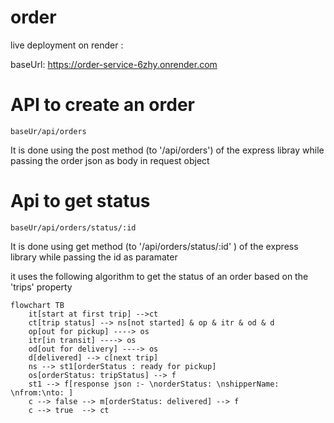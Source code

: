 # order

live deployment on render :

baseUrl: https://order-service-6zhy.onrender.com

# API to create an order

`baseUr/api/orders`

It is done using the post method (to '/api/orders') of the express libray while passing the order json as body in request object

# Api to get status

`baseUr/api/orders/status/:id`

It is done using get method (to '/api/orders/status/:id' ) of the express library while passing the id as paramater

it uses the following algorithm to get the status of an order based on the 'trips' property

```mermaid
flowchart TB
    it[start at first trip] -->ct
    ct[trip status] --> ns[not started] & op & itr & od & d
    op[out for pickup] ----> os
    itr[in transit] ----> os
    od[out for delivery] ----> os
    d[delivered] --> c[next trip]
    ns --> st1[orderStatus : ready for pickup]
    os[orderStatus: tripStatus] --> f
    st1 --> f[response json :- \norderStatus: \nshipperName: \nfrom:\nto: ]
    c --> false --> m[orderStatus: delivered] --> f
    c --> true  --> ct
```
